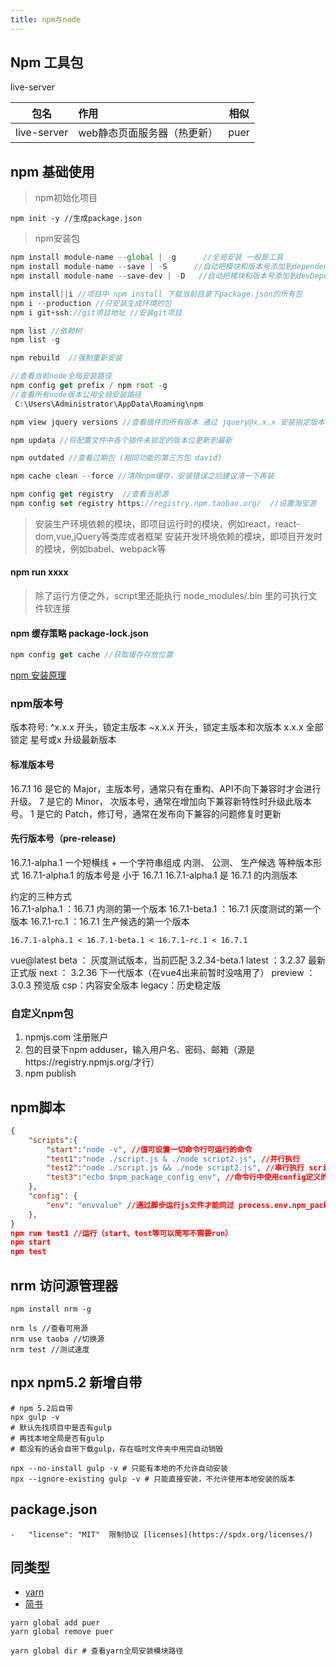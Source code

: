 ```yaml
---
title: npm与node
---
```

## Npm 工具包

live-server 

| 包名        | 作用                        | 相似|
| ----------- | :-------------------------- |--|
| live-server | web静态页面服务器（热更新） | puer |

## npm 基础使用
> npm初始化项目
```shell
npm init -y //生成package.json
```

> npm安装包
```javascript
npm install module-name --global | -g      //全局安装 一般是工具
npm install module-name --save | -S      //自动把模块和版本号添加到dependencies(生产环境)部分
npm install module-name --save-dev | -D   //自动把模块和版本号添加到devDependencies(开发环境)部分,打包之后就没有用的依赖

npm install||i //项目中 npm install 下载当前目录下package.json的所有包
npm i --production //只安装生成环境的包
npm i git+ssh://git项目地址 //安装git项目

npm list //依赖树
npm list -g

npm rebuild  //强制重新安装

//查看当前node全局安装路径
npm config get prefix / npm root -g
//查看所有node版本公用全局安装路径
 C:\Users\Administrator\AppData\Roaming\npm

npm view jquery versions //查看插件的所有版本 通过 jquery@x.x.x 安装指定版本

npm updata //将配置文件中各个插件未锁定的版本位更新到最新

npm outdated //查看过期包 (相同功能的第三方包 david)

npm cache clean --force //清除npm缓存，安装错误之后建议清一下再装

npm config get registry  //查看当前源
npm config set registry https://registry.npm.taobao.org/  //设置淘宝源

```
> 安装生产环境依赖的模块，即项目运行时的模块，例如react，react-dom,vue,jQuery等类库或者框架
> 安装开发环境依赖的模块，即项目开发时的模块，例如babel、webpack等

#### npm run xxxx
> 除了运行方便之外，script里还能执行 node_modules/.bin 里的可执行文件软连接
#### npm 缓存策略 package-lock.json
```javascript
npm config get cache //获取缓存存放位置
```
[npm 安装原理](../../../static/img/npm-package-lock.jpg)

### npm版本号

版本符号:
^x.x.x 开头，锁定主版本
~x.x.x 开头，锁定主版本和次版本
x.x.x  全部锁定
星号或x  升级最新版本

#### 标准版本号
16.7.1
    16 是它的 Major，主版本号，通常只有在重构、API不向下兼容时才会进行升级。
     7 是它的 Minor， 次版本号，通常在增加向下兼容新特性时升级此版本号。
     1 是它的 Patch，修订号，通常在发布向下兼容的问题修复时更新
#### 先行版本号（pre-release)
16.7.1-alpha.1      一个短横线 + 一个字符串组成
                    内测、 公测、 生产候选 等种版本形式
                    16.7.1-alpha.1 的版本号是 小于 16.7.1
                    16.7.1-alpha.1 是 16.7.1 的内测版本

约定的三种方式                    
    16.7.1-alpha.1 ：16.7.1 内测的第一个版本
    16.7.1-beta.1 ：16.7.1 灰度测试的第一个版本
    16.7.1-rc.1 ：16.7.1 生产候选的第一个版本

    16.7.1-alpha.1 < 16.7.1-beta.1 < 16.7.1-rc.1 < 16.7.1
vue@latest
    beta ： 灰度测试版本，当前匹配 3.2.34-beta.1 
    latest ：3.2.37 最新正式版
    next ： 3.2.36 下一代版本（在vue4出来前暂时没啥用了）
    preview ： 3.0.3 预览版
    csp：内容安全版本
    legacy：历史稳定版


### 自定义npm包
1. npmjs.com 注册账户
2. 包的目录下npm adduser，输入用户名、密码、邮箱（源是https://registry.npmjs.org/才行）
3. npm publish

## npm脚本

```json
{
    "scripts":{ 
        "start":"node -v", //值可设置一切命令行可运行的命令
        "test1":"node ./script.js & ./node script2.js", //并行执行
        "test2":"node ./script.js && ./node script2.js", //串行执行 script.js执行完才会执行2
        "test3":"echo $npm_package_config_env", //命令行中使用config定义的变量
    },
    "config": {
        "env": "envvalue" //通过脚步运行js文件才能同过 process.env.npm_package_config_env 获取到
    },
}
npm run test1 //运行（start、test等可以简写不需要run）
npm start
npm test
```

## nrm 访问源管理器

```shell
npm install nrm -g

nrm ls //查看可用源
nrm use taoba //切换源
nrm test //测试速度
```

## npx npm5.2 新增自带

```shell
# npm 5.2后自带
npx gulp -v
# 默认先找项目中是否有gulp
# 再找本地全局是否有gulp
# 都没有的话会自带下载gulp，存在临时文件夹中用完自动销毁

npx --no-install gulp -v # 只能有本地的不允许自动安装
npx --ignore-existing gulp -v # 只能直接安装，不允许使用本地安装的版本
```


## package.json
    -   "license": "MIT"  限制协议 [licenses](https://spdx.org/licenses/)
## 同类型
+ [yarn](https://yarn.bootcss.com/docs/usage/)
+ [简书](https://www.jianshu.com/p/59e990b90483)

```shell
yarn global add puer 
yarn global remove puer

yarn global dir # 查看yarn全局安装模块路径
```

